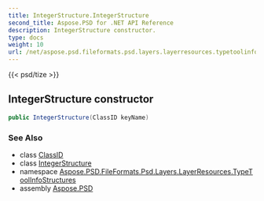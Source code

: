 ```yaml
---
title: IntegerStructure.IntegerStructure
second_title: Aspose.PSD for .NET API Reference
description: IntegerStructure constructor. 
type: docs
weight: 10
url: /net/aspose.psd.fileformats.psd.layers.layerresources.typetoolinfostructures/integerstructure/integerstructure/
---
```

{{< psd/tize >}}
## IntegerStructure constructor

```csharp
public IntegerStructure(ClassID keyName)
```

### See Also

* class [ClassID](../../../aspose.psd.fileformats.psd.layers.layerresources/classid/)
* class [IntegerStructure](../)
* namespace [Aspose.PSD.FileFormats.Psd.Layers.LayerResources.TypeToolInfoStructures](../../integerstructure/)
* assembly [Aspose.PSD](../../../)



